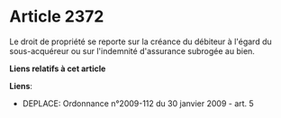# Article 2372

Le droit de propriété se reporte sur la créance du débiteur à l'égard du sous-acquéreur ou sur l'indemnité d'assurance
subrogée au bien.

**Liens relatifs à cet article**

**Liens**:

  - DEPLACE: Ordonnance n°2009-112 du 30 janvier 2009 - art. 5
